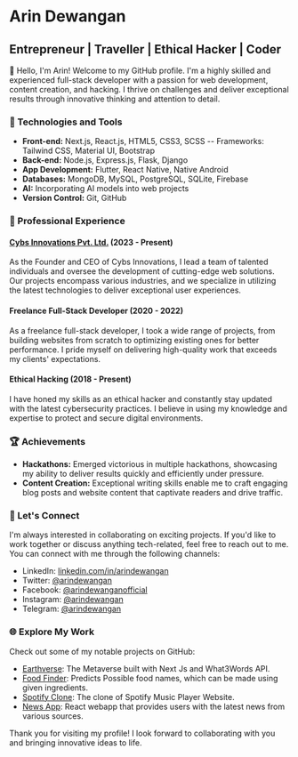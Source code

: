# Arin Dewangan

## Entrepreneur | Traveller | Ethical Hacker | Coder

👋 Hello, I'm Arin! Welcome to my GitHub profile. I'm a highly skilled and experienced full-stack developer with a passion for web development, content creation, and hacking. I thrive on challenges and deliver exceptional results through innovative thinking and attention to detail.

### 🚀 Technologies and Tools

- **Front-end:** Next.js, React.js, HTML5, CSS3, SCSS
-- Frameworks: Tailwind CSS, Material UI, Bootstrap
- **Back-end:** Node.js, Express.js, Flask, Django
- **App Development:** Flutter, React Native, Native Android
- **Databases:** MongoDB, MySQL, PostgreSQL, SQLite, Firebase
- **AI:** Incorporating AI models into web projects
- **Version Control:** Git, GitHub

### 💼 Professional Experience

#### [Cybs Innovations Pvt. Ltd.](https://www.cybsinnovations.com) (2023 - Present)
As the Founder and CEO of Cybs Innovations, I lead a team of talented individuals and oversee the development of cutting-edge web solutions. Our projects encompass various industries, and we specialize in utilizing the latest technologies to deliver exceptional user experiences.

#### Freelance Full-Stack Developer (2020 - 2022)
As a freelance full-stack developer, I took a wide range of projects, from building websites from scratch to optimizing existing ones for better performance. I pride myself on delivering high-quality work that exceeds my clients' expectations.

#### Ethical Hacking (2018 - Present)
I have honed my skills as an ethical hacker and constantly stay updated with the latest cybersecurity practices. I believe in using my knowledge and expertise to protect and secure digital environments.

### 🏆 Achievements

- **Hackathons:** Emerged victorious in multiple hackathons, showcasing my ability to deliver results quickly and efficiently under pressure.
- **Content Creation:** Exceptional writing skills enable me to craft engaging blog posts and website content that captivate readers and drive traffic.

### 📝 Let's Connect

I'm always interested in collaborating on exciting projects. If you'd like to work together or discuss anything tech-related, feel free to reach out to me. You can connect with me through the following channels:

- LinkedIn: [linkedin.com/in/arindewangan](https://www.linkedin.com/in/arindewangan)
- Twitter: [@arindewangan](https://twitter.com/arindewangan)
- Facebook: [@arindewanganofficial](https://facebook.com/arindewanganofficial)
- Instagram: [@arindewangan](https://facebook.com/arindewangan)
- Telegram: [@arindewangan](https://t.me/arindewangan)

### 🌐 Explore My Work

Check out some of my notable projects on GitHub:

- [Earthverse](https://github.com/arindewangan/earthverse): The Metaverse built with Next Js and What3Words API.
- [Food Finder](https://github.com/arindewangan/foodfinder): Predicts Possible food names, which can be made using given ingredients.
- [Spotify Clone](https://github.com/arindewangan/spotify-clone): The clone of Spotify Music Player Website.
- [News App](https://github.com/arindewangan/NewsApp-React): React webapp that provides users with the latest news from various sources.

Thank you for visiting my profile! I look forward to collaborating with you and bringing innovative ideas to life.
